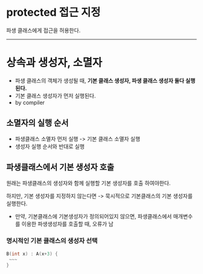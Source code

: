 # protected 접근 지정
파생 클래스에게 접근을 허용한다.

---
# 상속과 생성자, 소멸자
+ 파생 클래스의 객체가 생성될 때, **기본 클래스 생성자, 파생 클래스 생성자 둘다 실행된다.**
+ 기본 클래스 생성자가 먼저 실행된다.
+ by compiler

## 소멸자의 실행 순서
+ 파생클래스 소멸자 먼저 실행 -> 기본 클래스 소멸자 실행
+ 생성자 실행 순서와 반대로 실행

## 파생클래스에서 기본 생성자 호출
원래는 파생클래스의 생성자와 함께 실행할 기본 생성자를 호출 하여야한다.

하지만, 기본 생성자를 지정하지 않는다면 -> 묵시적으로 기본클래스의 기본 생성자를 실행한다.

+ 만약, 기본클래스에 기본생성자가 정의되어있지 않으면, 파생클래스에서 매개변수를 이용한 파생생성자를 호출할 때, 오류가 남

### 명시적인 기본 클래스의 생성자 선택
```cpp
B(int x) : A(x+3) {
 ~~~
}
```
